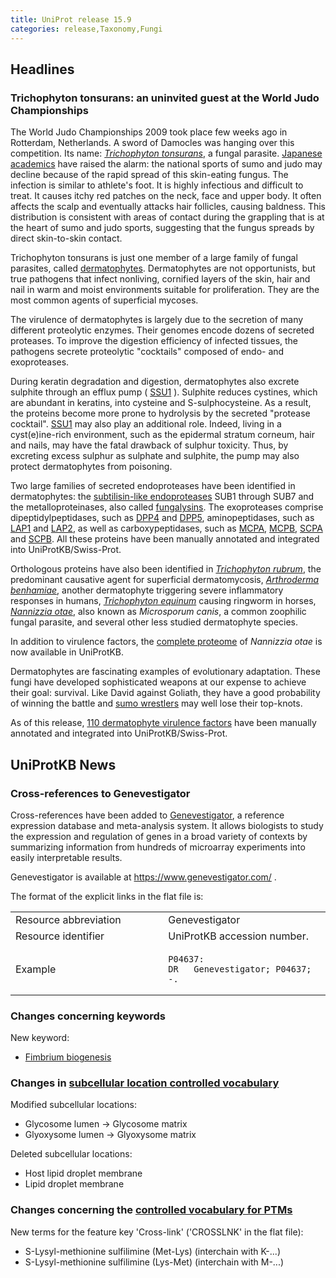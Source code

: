 ```yaml
---
title: UniProt release 15.9
categories: release,Taxonomy,Fungi
---
```


## Headlines

### Trichophyton tonsurans: an uninvited guest at the World Judo Championships

The World Judo Championships 2009 took place few weeks ago in Rotterdam, Netherlands. A sword of Damocles was hanging over this competition. Its name: [*Trichophyton tonsurans*](http://www.uniprot.org/taxonomy/34387), a fungal parasite. [Japanese academics](http://www.ncbi.nlm.nih.gov/pubmed/16546582,18689970?report=DocSum) have raised the alarm: the national sports of sumo and judo may decline because of the rapid spread of this skin-eating fungus. The infection is similar to athlete's foot. It is highly infectious and difficult to treat. It causes itchy red patches on the neck, face and upper body. It often affects the scalp and eventually attacks hair follicles, causing baldness. This distribution is consistent with areas of contact during the grappling that is at the heart of sumo and judo sports, suggesting that the fungus spreads by direct skin-to-skin contact.

Trichophyton tonsurans is just one member of a large family of fungal parasites, called [dermatophytes](http://en.wikipedia.org/wiki/Dermatophyte). Dermatophytes are not opportunists, but true pathogens that infect nonliving, cornified layers of the skin, hair and nail in warm and moist environments suitable for proliferation. They are the most common agents of superficial mycoses.

The virulence of dermatophytes is largely due to the secretion of many different proteolytic enzymes. Their genomes encode dozens of secreted proteases. To improve the digestion efficiency of infected tissues, the pathogens secrete proteolytic "cocktails" composed of endo- and exoproteases.

During keratin degradation and digestion, dermatophytes also excrete sulphite through an efflux pump ( [SSU1](http://www.uniprot.org/uniprot/?query=taxonomy:Arthrodermataceae+AND+gene:SSU1) ). Sulphite reduces cystines, which are abundant in keratins, into cysteine and S-sulphocysteine. As a result, the proteins become more prone to hydrolysis by the secreted "protease cocktail". [SSU1](http://www.uniprot.org/uniprot/?query=taxonomy:Arthrodermataceae+AND+gene:SSU1) may also play an additional role. Indeed, living in a cyst(e)ine-rich environment, such as the epidermal stratum corneum, hair and nails, may have the fatal drawback of sulphur toxicity. Thus, by excreting excess sulphur as sulphate and sulphite, the pump may also protect dermatophytes from poisoning.

Two large families of secreted endoproteases have been identified in dermatophytes: the [subtilisin-like endoproteases](http://www.uniprot.org/uniprot/?query=taxonomy:arthrodermataceae+AND+name:subtilisin+like+protease+AND+reviewed:yes) SUB1 through SUB7 and the metalloproteinases, also called [fungalysins](http://www.uniprot.org/uniprot/?query=name:fungalysin+AND+reviewed:yes). The exoproteases comprise dipeptidylpeptidases, such as [DPP4](http://www.uniprot.org/uniprot/?query=taxonomy:arthrodermataceae+AND+gene:DPP4+AND+reviewed:yes) and [DPP5](http://www.uniprot.org/uniprot/?query=taxonomy:arthrodermataceae+AND+(gene%3Adpp5+OR+gene%3Adppv)+AND+reviewed:yes), aminopeptidases, such as [LAP1](http://www.uniprot.org/uniprot/?query=taxonomy:arthrodermataceae+AND+gene:LAP1+AND+reviewed:yes) and [LAP2](http://www.uniprot.org/uniprot/?query=taxonomy:arthrodermataceae+AND+gene:LAP2+AND+reviewed:yes), as well as carboxypeptidases, such as [MCPA](http://www.uniprot.org/uniprot/?query=taxonomy:arthrodermataceae+AND+gene:MCPA+AND+reviewed:yes), [MCPB](http://www.uniprot.org/uniprot/?query=taxonomy:arthrodermataceae+AND+gene:MCPB+AND+reviewed:yes), [SCPA](http://www.uniprot.org/uniprot/?query=taxonomy:arthrodermataceae+AND+gene:SCPA+AND+reviewed:yes) and [SCPB](http://www.uniprot.org/uniprot/?query=taxonomy:arthrodermataceae+AND+gene:SCPB+AND+reviewed:yes). All these proteins have been manually annotated and integrated into UniProtKB/Swiss-Prot.

Orthologous proteins have also been identified in [*Trichophyton rubrum*](http://www.uniprot.org/taxonomy/5551), the predominant causative agent for superficial dermatomycosis, [*Arthroderma benhamiae*](http://www.uniprot.org/taxonomy/63400), another dermatophyte triggering severe inflammatory responses in humans, [*Trichophyton equinum*](http://www.uniprot.org/taxonomy/63418) causing ringworm in horses, [*Nannizzia otae*](http://www.uniprot.org/taxonomy/554155), also known as *Microsporum canis*, a common zoophilic fungal parasite, and several other less studied dermatophyte species.

In addition to virulence factors, the [complete proteome](http://www.uniprot.org/uniprot/?query=organism:Nannizzia+otae+(strain+CBS+113480)) of *Nannizzia otae* is now available in UniProtKB.

Dermatophytes are fascinating examples of evolutionary adaptation. These fungi have developed sophisticated weapons at our expense to achieve their goal: survival. Like David against Goliath, they have a good probability of winning the battle and [sumo wrestlers](http://einsteinsyndrome.files.wordpress.com/2009/04/sumo_mismatch.jpg) may well lose their top-knots.

As of this release, [110 dermatophyte virulence factors](http://www.uniprot.org/uniprot/?query=taxonomy:arthrodermataceae+AND+reviewed:yes+AND+keyword:Virulence) have been manually annotated and integrated into UniProtKB/Swiss-Prot.

## UniProtKB News

### Cross-references to Genevestigator

Cross-references have been added to [Genevestigator](https://www.genevestigator.com/), a reference expression database and meta-analysis system. It allows biologists to study the expression and regulation of genes in a broad variety of contexts by summarizing information from hundreds of microarray experiments into easily interpretable results.

Genevestigator is available at <https://www.genevestigator.com/> .

The format of the explicit links in the flat file is:

<table><colgroup><col style="width: 48%" /><col style="width: 51%" /></colgroup><tbody><tr class="odd"><td>Resource abbreviation</td><td>Genevestigator</td></tr><tr class="even"><td>Resource identifier</td><td>UniProtKB accession number.</td></tr><tr class="odd"><td>Example</td><td><pre><code>P04637:
DR   Genevestigator; P04637; -.</code></pre></td></tr></tbody></table>

### Changes concerning keywords

New keyword:

-   [Fimbrium biogenesis](http://www.uniprot.org/keywords/KW-1029)

### Changes in [subcellular location controlled vocabulary](https://ftp.uniprot.org/pub/databases/uniprot/current_release/knowledgebase/complete/docs/subcell)

Modified subcellular locations:

-   Glycosome lumen -&gt; Glycosome matrix
-   Glyoxysome lumen -&gt; Glyoxysome matrix

Deleted subcellular locations:

-   Host lipid droplet membrane
-   Lipid droplet membrane

### Changes concerning the [controlled vocabulary for PTMs](https://ftp.uniprot.org/pub/databases/uniprot/current_release/knowledgebase/complete/docs/ptmlist)

New terms for the feature key 'Cross-link' ('CROSSLNK' in the flat file):

-   S-Lysyl-methionine sulfilimine (Met-Lys) (interchain with K-...)
-   S-Lysyl-methionine sulfilimine (Lys-Met) (interchain with M-...)
